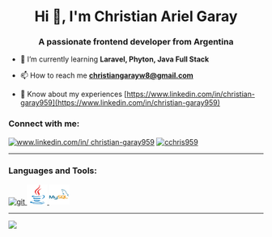 <h1 align="center">Hi 👋, I'm Christian Ariel Garay</h1>
<h3 align="center">A passionate frontend developer from Argentina</h3>

<!--
<p align="left"> <img src="https://komarev.com/ghpvc/?username=toby959&label=Profile%20views&color=0e75b6&style=flat" alt="toby959" /> </p>
-->

<!--
<p align="left"> <a href="https://github.com/ryo-ma/github-profile-trophy"><img src="https://github-profile-trophy.vercel.app/?username=toby959" alt="toby959" /></a> </p>  -->

- 🌱 I’m currently learning **Laravel, Phyton, Java Full Stack**

- 📫 How to reach me **christiangarayw8@gmail.com**

- 📄 Know about my experiences [https://www.linkedin.com/in/christian-garay959](https://www.linkedin.com/in/christian-garay959)

<h3 align="left">Connect with me:</h3>
<p align="left">
<a href="https://linkedin.com/in/www.linkedin.com/in/ christian-garay959" target="blank"><img align="center" src="https://raw.githubusercontent.com/rahuldkjain/github-profile-readme-generator/master/src/images/icons/Social/linked-in-alt.svg" alt="www.linkedin.com/in/ christian-garay959" height="30" width="40" /></a>
<a href="https://instagram.com/cchris959" target="blank"><img align="center" src="https://raw.githubusercontent.com/rahuldkjain/github-profile-readme-generator/master/src/images/icons/Social/instagram.svg" alt="cchris959" height="30" width="40" /></a>
</p>
<hr>
<h3 align="left">Languages and Tools:</h3>
<a href="https://git-scm.com/" target="_blank" rel="noreferrer"> <img src="https://www.vectorlogo.zone/logos/git-scm/git-scm-icon.svg" alt="git" width="40" height="40"/> </a> <a href="https://www.java.com" target="_blank" rel="noreferrer"> <img src="https://raw.githubusercontent.com/devicons/devicon/master/icons/java/java-original.svg" alt="java" width="40" height="40"/> </a> 
 <a href="https://www.mysql.com/" target="_blank" rel="noreferrer"> <img src="https://raw.githubusercontent.com/devicons/devicon/master/icons/mysql/mysql-original-wordmark.svg" alt="mysql" width="40" height="40"/> </a>
</p>



<hr>
<div aling="center">
<a href="https://github.com/toby959/crudescuela/README.md" >
<img aling="center" src="imagencrud.png" whidt="250" style="max-width: 100%;">

</div>
